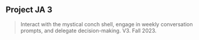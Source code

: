 ## Project JA 3
> Interact with the mystical conch shell, engage in weekly conversation prompts, and delegate decision-making. V3. Fall 2023.
